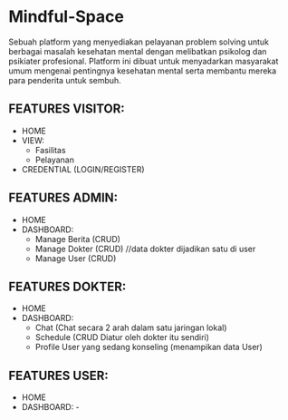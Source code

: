 # Mindful-Space

Sebuah platform yang menyediakan pelayanan problem solving untuk berbagai masalah kesehatan mental dengan melibatkan psikolog dan psikiater profesional. Platform ini dibuat untuk menyadarkan masyarakat umum mengenai pentingnya kesehatan mental serta membantu mereka para penderita untuk sembuh. 

## FEATURES VISITOR: 
- HOME
- VIEW:
    - Fasilitas
    - Pelayanan
- CREDENTIAL (LOGIN/REGISTER)

## FEATURES ADMIN:
- HOME
- DASHBOARD:
    - Manage Berita (CRUD)
    - Manage Dokter (CRUD) //data dokter dijadikan satu di user
    - Manage User   (CRUD)

## FEATURES DOKTER:
- HOME
- DASHBOARD:
    - Chat (Chat secara 2 arah dalam satu jaringan lokal)
    - Schedule (CRUD Diatur oleh dokter itu sendiri)
    - Profile User yang sedang konseling    (menampikan data User)

## FEATURES USER:
- HOME
- DASHBOARD: -
